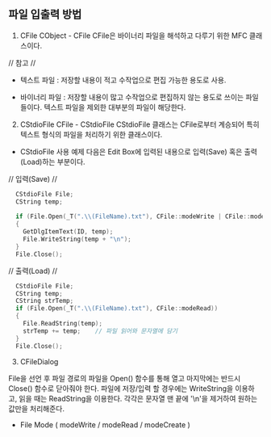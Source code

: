 ## 파일 입출력 방법

1. CFile
CObject - CFile
CFile은 바이너리 파일을 해석하고 다루기 위한 MFC 클래스이다.

// 참고 //
- 텍스트 파일
: 저장할 내용이 적고 수작업으로 편집 가능한 용도로 사용.

- 바이너리 파일
: 저장할 내용이 많고 수작업으로 편집하지 않는 용도로 쓰이는 파일들이다. 텍스트 파일을 제외한 대부분의 파일이 해당한다.


2. CStdioFile
CFile - CStdioFile
CStdioFile 클래스는 CFile로부터 계승되어 특히 텍스트 형식의 파일을 처리하기 위한 클래스이다.

* CStdioFile 사용 예제
다음은 Edit Box에 입력된 내용으로 입력(Save) 혹은 출력(Load)하는 부분이다.

// 입력(Save) //
```cpp
  CStdioFile File;
  CString temp;
  
  if (File.Open(_T(".\\(FileName).txt"), CFile::modeWrite | CFile::modeCreate))
  {
    GetDlgItemText(ID, temp);
    File.WriteString(temp + "\n");
  }
  File.Close();
```
// 출력(Load) //
```cpp
  CStdioFile File;
  CString temp;
  CString strTemp;
  if (File.Open(_T(".\\(FileName).txt"), CFile::modeRead))
  {
    File.ReadString(temp);
    strTemp += temp;    // 파일 읽어와 문자열에 담기
  }
  File.Close();
```


3. CFileDialog





File을 선언 후 파일 경로의 파일을 Open() 함수를 통해 열고 마지막에는 반드시 Close() 함수로 닫아줘야 한다.
파일에 저장/입력 할 경우에는 WriteString을 이용하고, 읽을 때는 ReadString을 이용한다.
각각은 문자열 맨 끝에 '\n'을 제거하여 원하는 값만을 처리해준다.

* File Mode ( modeWrite  /  modeRead  /  modeCreate )
